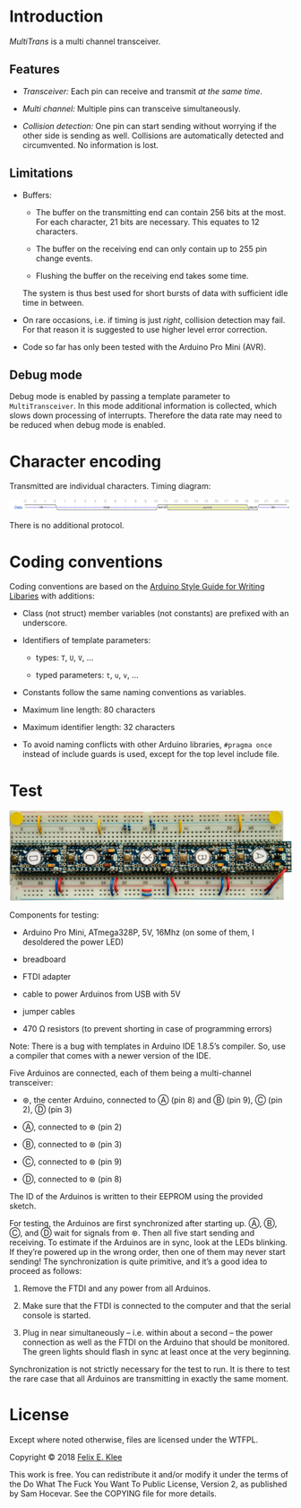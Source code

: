 Introduction
============

*MultiTrans* is a multi channel transceiver.

Features
--------

  * *Transceiver:* Each pin can receive and transmit *at the same time*.

  * *Multi channel:* Multiple pins can transceive simultaneously.

  * *Collision detection:* One pin can start sending without worrying if the
    other side is sending as well. Collisions are automatically detected and
    circumvented. No information is lost.


Limitations
-----------

  * Buffers:

      + The buffer on the transmitting end can contain 256 bits at the most. For
        each character, 21 bits are necessary. This equates to 12 characters.

      + The buffer on the receiving end can only contain up to 255 pin change
        events.

      + Flushing the buffer on the receiving end takes some time.

    The system is thus best used for short bursts of data with sufficient idle
    time in between.

  * On rare occasions, i.e. if timing is just *right*, collision detection may
    fail. For that reason it is suggested to use higher level error correction.
    
  * Code so far has only been tested with the Arduino Pro Mini (AVR).


Debug mode
----------

Debug mode is enabled by passing a template parameter to `MultiTransceiver`. In
this mode additional information is collected, which slows down processing of
interrupts. Therefore the data rate may need to be reduced when debug mode is
enabled.


Character encoding
==================

Transmitted are individual characters. Timing diagram:

![WaveDrom timing diagram](character_encoding/wavedrom.svg)

There is no additional protocol.


Coding conventions
==================

Coding conventions are based on the [Arduino Style Guide for Writing
Libaries][1] with additions:

  * Class (not struct) member variables (not constants) are prefixed with an
    underscore.

  * Identifiers of template parameters:

      + types: `T`, `U`, `V`, …

      + typed parameters: `t`, `u`, `v`, …

  * Constants follow the same naming conventions as variables.

  * Maximum line length: 80 characters

  * Maximum identifier length: 32 characters

  * To avoid naming conflicts with other Arduino libraries, `#pragma once`
    instead of include guards is used, except for the top level include file.


Test
====

![Board](board.png)

Components for testing:

  * Arduino Pro Mini, ATmega328P, 5V, 16Mhz (on some of them, I desoldered the
    power LED)

  * breadboard

  * FTDI adapter

  * cable to power Arduinos from USB with 5V

  * jumper cables

  * 470 Ω resistors (to prevent shorting in case of programming errors)

Note: There is a bug with templates in Arduino IDE 1.8.5’s compiler. So, use a
compiler that comes with a newer version of the IDE.

Five Arduinos are connected, each of them being a multi-channel transceiver:

  * ⊛, the center Arduino, connected to Ⓐ (pin 8) and Ⓑ (pin 9), Ⓒ (pin 2), Ⓓ
    (pin 3)

  * Ⓐ, connected to ⊛ (pin 2)

  * Ⓑ, connected to ⊛ (pin 3)

  * Ⓒ, connected to ⊛ (pin 9)

  * Ⓓ, connected to ⊛ (pin 8)

The ID of the Arduinos is written to their EEPROM using the provided sketch.

For testing, the Arduinos are first synchronized after starting up. Ⓐ, Ⓑ, Ⓒ, and
Ⓓ wait for signals from ⊛. Then all five start sending and receiving. To
estimate if the Arduinos are in sync, look at the LEDs blinking. If they’re
powered up in the wrong order, then one of them may never start sending! The
synchronization is quite primitive, and it’s a good idea to proceed as follows:

 1. Remove the FTDI and any power from all Arduinos.

 2. Make sure that the FTDI is connected to the computer and that the serial
    console is started.

 3. Plug in near simultaneously – i.e. within about a second – the power
    connection as well as the FTDI on the Arduino that should be monitored. The
    green lights should flash in sync at least once at the very beginning.

Synchronization is not strictly necessary for the test to run. It is there to
test the rare case that all Arduinos are transmitting in exactly the same
moment.


License
=======

Except where noted otherwise, files are licensed under the WTFPL.

Copyright © 2018 [Felix E. Klee](felix.klee@inka.de)

This work is free. You can redistribute it and/or modify it under the terms of
the Do What The Fuck You Want To Public License, Version 2, as published by Sam
Hocevar. See the COPYING file for more details.

[1]: https://www.arduino.cc/en/Reference/APIStyleGuide

